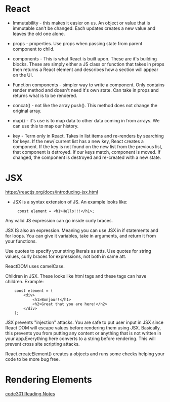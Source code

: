 # React

- Immutability - this makes it easier on us. An object or value that is immutable can't be changed. Each updates creates a new value and leaves the old one alone. 

- props - properties. Use props when passing state from parent component to child.

- components - This is what React is built upon. These are it's building blocks. These are simply either a JS class or function that takes in props then returns a React element and describes how a section will appear on the UI.

- Function components - simpler way to write a component. Only contains render method and doesn't need it's own state. Can take in props and returns what is to be rendered. 

- concat() - not like the array push(). This method does not change the original array.

- map() - it's use is to map data to other data coming in from arrays. We can use this to map our history.

- key - Term only in React. Takes in list items and re-renders by searching for keys. If the new/ current list has a new key, React creates a component. If the key is not found on the new list from the previous list, that component is detroyed. If our keys match, component is moved. If changed, the component is destroyed and re-created with a new state.

# JSX 

https://reactjs.org/docs/introducing-jsx.html

- JSX is a syntax extension of JS. An example looks like:

        const element = <h1>Hello!!!</h1>;

Any valid JS expression can go inside curly braces.

JSX IS also an expression. Meaning you can use JSX in if statements and for loops. You can give it variables, take in arguments, and return it from your functions.

Use quotes to specify your string literals as atts. Use quotes for string values, curly braces for expressions, not both in same att.

ReactDOM uses camelCase.

Children in JSX. These looks like html tags and these tags can have children. Example:

        const element = (
            <div>
                <h1>Bonjour!</h1>
                <h2>Great that you are here!</h2>
            </div>
        );

JSX prevents "injection" attacks. You are safe to put user input in JSX since React DOM will escape values before rendering them using JSX. Basically, this prevents you from putting any content or anything that is not written in your app.Everything here converts to a string before rendering. This will prevent cross site scripting attacks.

React.createElement() creates a objects and runs some checks helping your code to be more bug free.

# Rendering Elements



[code301 Reading Notes](/301/code301Table.md)